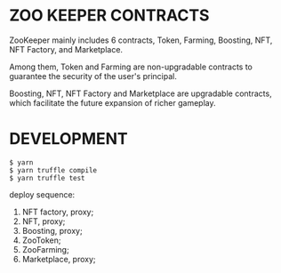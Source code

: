 # ZOO KEEPER CONTRACTS

ZooKeeper mainly includes 6 contracts, Token, Farming, Boosting, NFT, NFT Factory, and Marketplace.

Among them, Token and Farming are non-upgradable contracts to guarantee the security of the user's principal.

Boosting, NFT, NFT Factory and Marketplace are upgradable contracts, which facilitate the future expansion of richer gameplay.

# DEVELOPMENT

```
$ yarn
$ yarn truffle compile
$ yarn truffle test
```

deploy sequence: 
1) NFT factory, proxy;
2) NFT, proxy;
3) Boosting, proxy;
4) ZooToken;
5) ZooFarming;
6) Marketplace, proxy;
